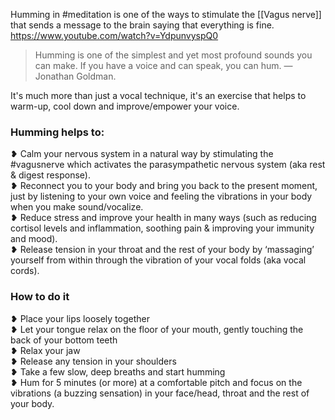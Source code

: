 Humming in #meditation is one of the ways to stimulate the [[Vagus nerve]] that sends a message to the brain saying that everything is fine.
https://www.youtube.com/watch?v=YdpunvyspQ0

>Humming is one of the simplest and yet most profound sounds you can make. If you have a voice and can speak, you can hum. — Jonathan Goldman.  

It's much more than just a vocal technique, it's an exercise that helps to warm-up, cool down and improve/empower your voice.  

### Humming helps to:  
❥ Calm your nervous system in a natural way by stimulating the #vagusnerve which activates the parasympathetic nervous system (aka rest & digest response).  
❥ Reconnect you to your body and bring you back to the present moment, just by listening to your own voice and feeling the vibrations in your body when you make sound/vocalize.  
❥ Reduce stress and improve your health in many ways (such as reducing cortisol levels and inflammation, soothing pain & improving your immunity and mood).  
❥ Release tension in your throat and the rest of your body by ‘massaging’ yourself from within through the vibration of your vocal folds (aka vocal cords).  
### How to do it 
❥ Place your lips loosely together  
❥ Let your tongue relax on the floor of your mouth, gently touching the back of your bottom teeth  
❥ Relax your jaw  
❥ Release any tension in your shoulders  
❥ Take a few slow, deep breaths and start humming  
❥ Hum for 5 minutes (or more) at a comfortable pitch and focus on the vibrations (a buzzing sensation) in your face/head, throat and the rest of your body.